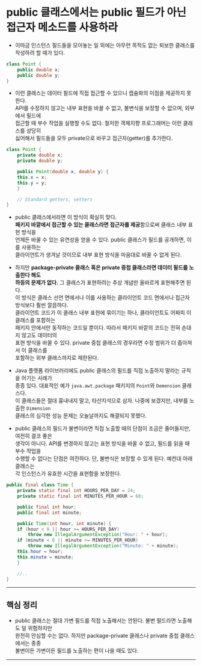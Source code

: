 # public 클래스에서는 public 필드가 아닌 접근자 메소드를 사용하라

- 이따금 인스턴스 필드들을 모아놓는 일 외에는 아무런 목적도 없는 퇴보한 클래스를 작성하려 할 때가 있다.

```java
class Point {
    public double x;
    public double y;
}
```

- 이런 클래스는 데이터 필드에 직접 접근할 수 있으니 캡슐화의 이점을 제공하지 못한다.  
  API를 수정하지 않고는 내부 표현을 바꿀 수 없고, 불변식을 보장할 수 없으며, 외부에서 필드에  
  접근할 때 부수 작업을 실행할 수도 없다. 철저한 객체지향 프로그래머는 이런 클래스를 상당히  
  싫어해서 필드들을 모두 private으로 바꾸고 접근자(getter)를 추가한다.

```java
class Point {
    private double x;
    private double y;

    public Point(double x, double y) {
	this.x = x;
	this.y = y;
    }

    // Standard getters, setters
}
```

- public 클래스에서라면 이 방식이 확실히 맞다.  
  **패키지 바깥에서 접근할 수 있는 클래스라면 접근자를 제공**함으로써 클래스 내부 표현 방식을  
  언제든 바꿀 수 있는 유연성을 얻을 수 있다. public 클래스가 필드를 공개하면, 이를 사용하는  
  클라이언트가 생겨날 것이므로 내부 표현 방식을 마음대로 바꿀 수 없게 된다.

- 하지만 **package-private 클래스 혹은 private 중첩 클래스라면 데이터 필드를 노출한다 해도**  
  **하등의 문제가 없다.** 그 클래스가 표현하려는 추상 개념만 올바르게 표현해주면 된다.  
  이 방식은 클래스 선언 면에서나 이를 사용하는 클라이언트 코드 면에서나 접근자 방식보다 훨씬 깔끔하다.  
  클라이언트 코드가 이 클래스 내부 표현에 묶이기는 하나, 클라이언트도 어짜피 이 클래스를 포함하는  
  패키지 안에서만 동작하는 코드일 뿐이다. 따라서 패키지 바깥의 코드는 전혀 손대지 않고도 데이터의  
  표현 방식을 바꿀 수 있다. private 중첩 클래스의 경우라면 수정 범위가 더 좁아져서 이 클래스를  
  포함하는 외부 클래스까지로 제한된다.

- Java 플랫폼 라이브러리에도 public 클래스의 필드를 직접 노출하지 말라는 규칙을 어기는 사례가  
  종종 있다. 대표적인 예가 `java.awt.package` 패키지의 `Point`와 `Demension` 클래스다.  
  이 클래스들은 절대 흉내내지 말고, 타산지석으로 삼자. 나중에 보겠지만, 내부를 노출한 `Dimension`  
  클래스의 심각한 성능 문제는 오늘날까지도 해결되지 못했다.

- public 클래스의 필드가 불변이라면 직접 노출할 때의 단점이 조금은 줄어들지만, 여전히 결코 좋은  
  생각이 아니다. API를 변경하지 않고는 표현 방식을 바꿀 수 없고, 필드를 읽을 때 부수 작업을  
  수행할 수 없다는 단점은 여전하다. 단, 불변식은 보장할 수 있게 된다. 예컨대 아래 클래스는  
  각 인스턴스가 유효한 시간을 표현함을 보장한다.

```java
public final class Time {
    private static final int HOURS_PER_DAY = 24;
    private static final int MINUTES_PER_HOUR = 60;

    public final int hour;
    public final int minute;

    public Time(int hour, int minute) {
	if (hour < 0 || hour >= HOURS_PER_DAY)
	    throw new IllegalArgumentException("Hour: " + hour);
	if (minute < 0 || minute >= MINUTES_PER_HOUR)
	    throw new IllegalArgumentException("Minute: " + minute);
	this.hour = hour;
	this.minute = minute;
    }

    //..
}
```

<hr/>

<h2>핵심 정리</h2>

- public 클래스는 절대 가변 필드를 직접 노출해서는 안된다. 불변 필드라면 노출해도 덜 위험하지만  
  완전히 안심할 수는 없다. 하지만 package-private 클래스나 private 중첩 클래스에서는 종종  
  불변이든 가변이든 필드를 노출하는 편이 나을 때도 있다.

<hr/>
